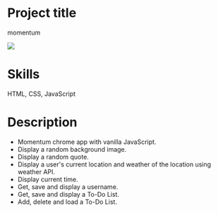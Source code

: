 # Project title
momentum

<img src="https://user-images.githubusercontent.com/90359267/148703504-222166d1-1edf-4a0f-8db8-c17dfdff60d0.gif"/>

# Skills
HTML, CSS, JavaScript

# Description
 - Momentum chrome app with vanilla JavaScript.
 - Display a random background image.
 - Display a random quote.
 - Display a user's current location and weather of the location using weather API.
 - Display current time.
 - Get, save and display a username.
 - Get, save and display a To-Do List.
 - Add, delete and load a To-Do List.
